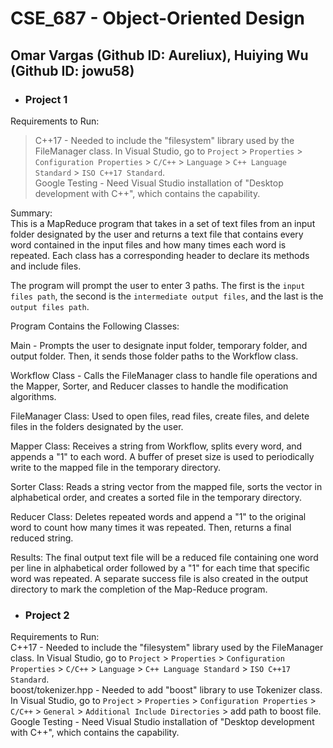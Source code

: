 CSE_687 - Object-Oriented Design<br>
=
Omar Vargas (Github ID: Aureliux), Huiying Wu (Github ID: jowu58)
-
* ### Project 1

Requirements to Run:<br>
>C++17 - Needed to include the "filesystem" library used by the FileManager class. In Visual Studio, go to `Project` > `Properties` > `Configuration Properties` > `C/C++` > `Language` > `C++ Language Standard` > `ISO C++17 Standard`.<br>
>Google Testing - Need Visual Studio installation of "Desktop development with C++", which contains the capability.


Summary:<br>
This is a MapReduce program that takes in a set of text files from an input folder designated by the user and returns a text file that contains every word contained in the input files and how many times each word is repeated. Each class has a corresponding header to declare its methods and include files. 

The program will prompt the user to enter 3 paths. The first is the `input files path`, the second is the `intermediate output files`, and the last is the `output files path`.

Program Contains the Following Classes:<br>

Main - Prompts the user to designate input folder, temporary folder, and output folder. Then, it sends those folder paths to the Workflow class.

Workflow Class - Calls the FileManager class to handle file operations and the Mapper, Sorter, and Reducer classes to handle the modification algorithms.

FileManager Class: Used to open files, read files, create files, and delete files in the folders designated by the user.

Mapper Class: Receives a string from Workflow, splits every word, and appends a "1" to each word. A buffer of preset size is used to periodically write to the mapped file in the temporary directory.

Sorter Class: Reads a string vector from the mapped file, sorts the vector in alphabetical order, and creates a sorted file in the temporary directory.

Reducer Class: Deletes repeated words and append a "1" to the original word to count how many times it was repeated. Then, returns a final reduced string.

Results:
The final output text file will be a reduced file containing one word per line in alphabetical order followed by a "1" for each time that specific word was repeated.
A separate success file is also created in the output directory to mark the completion of the Map-Reduce program.


* ### Project 2

Requirements to Run:<br>
C++17 - Needed to include the "filesystem" library used by the FileManager class. In Visual Studio, go to `Project` > `Properties` > `Configuration Properties` > `C/C++` > `Language` > `C++ Language Standard` > `ISO C++17 Standard`.<br>
boost/tokenizer.hpp - Needed to add "boost" library to use Tokenizer class. In Visual Studio, go to `Project` > `Properties` > `Configuration Properties` > `C/C++` > `General` > `Additional Include Directories` > add path to boost file.<br>
Google Testing - Need Visual Studio installation of "Desktop development with C++", which contains the capability.<br>

